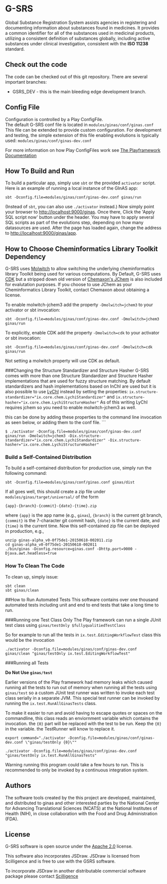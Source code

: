 # G-SRS

Global Substance Registration System assists agencies in 
registering and documenting information about substances 
found in medicines. It provides a 
common identifier for all of the substances 
used in medicinal products, utilizing a 
consistent definition of substances globally, 
including active substances under clinical 
investigation, consistent with the **ISO 11238** standard.

## Check out the code

The code can be checked out of this git repository.  There are several important branches:
* GSRS_DEV - this is the main bleeding edge development branch.

## Config File
Configuration is controlled by a Play ConfigFile.  
The default G-SRS conf file is located in 
`modules/ginas/conf/ginas.conf` 
This file can be extended to provide custom configuration. For development and testing,
the simple extension of this file enabling evolutions is typically used:
`modules/ginas/conf/ginas-dev.conf` 


For more information on how Play ConfigFiles work see [The Playframework Documentation](https://www.playframework.com/documentation/2.5.x/ConfigFile)

## How To Build and Run
To build a particular app, simply use ```sbt``` or the provided
```activator``` script. Here is an example of running a local instance
of the GInAS app:

```
sbt -Dconfig.file=modules/ginas/conf/ginas-dev.conf ginas/run
```

(Instead of ```sbt```, you can also use ```./activator``` instead.)
Now simply point your browser to [http://localhost:9000/ginas](http://localhost:9000/ginas).
Once there, Click the 'Apply SQL script now' button under the header. You may 
have to apply several SQL scripts as part of the evolutions step, depending on
how many datasources are used. After the page has loaded again, change the 
address to [http://localhost:9000/ginas/app](http://localhost:9000/ginas/app).



## How to Choose Cheminformatics Library Toolkit Dependency
G-SRS uses [Molwitch](https://github.com/ncats/molwitch) to allow switching the underlying 
cheminformatics library Toolkit being used for various computations.  By Default, G-SRS
uses [CDK](https://cdk.github.io/) but a stripped down old version of [Chemaxon's JChem](https://chemaxon.com/) is also 
included for evalutation purposes.  If you choose to use JChem as your Cheminformatics Library Toolkit, contact 
Chemaxon about obtaining a license.

To enable molwitch-jchem3 add the property `-Dmolwitch=jchem3` to your activator or sbt invocation:

```
sbt -Dconfig.file=modules/ginas/conf/ginas-dev.conf -Dmolwitch=jchem3 ginas/run
```

To explicitly, enable CDK add the property `-Dmolwitch=cdk` to your activator or sbt invocation:

```
sbt -Dconfig.file=modules/ginas/conf/ginas-dev.conf -Dmolwitch=cdk ginas/run
```
Not setting a molwitch property will use CDK as default.


###Changing the Structure Standardizer and Structure Hasher
G-SRS comes with more than one Structure Standardizer and Structure Hasher implementations that are used
for fuzzy structure matching.  By default standardizers and hash implementations based on InChI are used
but it is also possible to use  [LyChI](https://github.com/ncats/lychi) instead by setting
the properties:   `ix.structure-standardizer="ix.core.chem.LychiStandardizer"` and  `ix.structure-hasher="ix.core.chem.LychiStructureHasher"`
As of this writing LyChI requires jchem so you need to enable molwitch-jchem3 as well.

this can be done by adding these properties to the command line invocation as seen below, or adding them to the conf file.
                       ```

```
$ ./activator -Dconfig.file=modules/ginas/conf/ginas-dev.conf ginas/run -Dmolwitch=jchem3 -Dix.structure-standardizer="ix.core.chem.LychiStandardizer" -Dix.structure-hasher="ix.core.chem.LychiStructureHasher"
```

### Build a Self-Contained Distribution
To build a self-contained distribution for production use, simply run
the following command:

```
sbt -Dconfig.file=modules/ginas/conf/ginas.conf ginas/dist
```

If all goes well, this should create a zip file under
```modules/ginas/target/universal/``` of the form

```
{app}-{branch}-{commit}-{date}-{time}.zip
```

where ```{app}``` is the app name (e.g., ```ginas```), ```{branch}``` is
the current git branch, ```{commit}``` is the 7-character git commit hash,
```{date}``` is the current date, and ```{time}``` is the current time.
Now this self-contained zip file can be deployed in production, e.g.,

```
unzip ginas-alpha_v0-0f75de1-20150618-002011.zip
cd ginas-alpha_v0-0f75de1-20150618-002011
./bin/ginas -Dconfig.resource=ginas.conf -Dhttp.port=9000 -Djava.awt.headless=true
```

### How To Clean The Code
To clean up, simply issue:

```
sbt clean
sbt ginas/clean
```


##How to Run Automated Tests
This software contains over one thousand automated tests including unit and end to end tests
that take a long time to run.


###Running one Test Class Only
The Play framework can run a single JUnit test class using `ginas/testOnly $fullyqualitiedTestClass`

So for example to run all the tests in `ix.test.EditingWorkflowTest` class this would be the invocation

```
./activator -Dconfig.file=modules/ginas/conf/ginas-dev.conf ginas/clean "ginas/testOnly ix.test.EditingWorkflowTest"
```


###Running all Tests

**Do Not Use `ginas/test`**

Earlier versions of the Play framework had memory leaks which caused running all the tests
to run out of memory when running all the tests using `ginas/test` so a custom JUnit test runner was written to invoke each test class serially
in a separate JVM.  This special test runner can be invoked by running the `ix.test.RunAllGinasTests`
class.

To make it easier to run and avoid having to escape quotes or spaces on the commandline,
this class reads an enviornment variable which contains the invocation.  the `{0}` part
will be replaced with the test to be run.  Keep the `{0}` in the variable. the TestRunner will know
to replace it.

```
export command="./activator -Dconfig.file=modules/ginas/conf/ginas-dev.conf \"ginas/testOnly {0}\""

./activator -Dconfig.file=modules/ginas/conf/ginas-dev.conf  "ginas/testOnly ix.test.RunAllGinasTests"

```

Warning running this program could take a few hours to run.  This is recommended to only be invoked by a continuous integration system.



## Authors
The software tools created by the this project are developed, maintained, and distributed to ginas and other interested parties by the National Center for Advancing Translational Sciences (NCATS) at the National Institutes of Health (NIH), in close collaboration with the Food and Drug Administration (FDA). 

## License
G-SRS software is open source under the [Apache 2.0](http://www.apache.org/licenses/LICENSE-2.0) license. 

This software also incorporates JSDraw.  JSDraw is licensed from Scilligence and is free to use with the GSRS software.
                                       
To incorporate JSDraw in another distributable commercial software package please contact [Scilligence](https://www.scilligence.com/web/)
                                       
